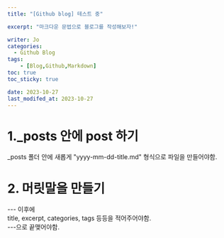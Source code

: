 ```yaml
---
title: "[Github blog] 테스트 중"

excerpt: "마크다운 문법으로 블로그를 작성해보자!"

writer: Jo
categories:
  - Github Blog
tags: 
    - [Blog,Github,Markdown]
toc: true
toc_sticky: true

date: 2023-10-27
last_modifed_at: 2023-10-27
---
```

# 1._posts 안에 post 하기
_posts 폴더 안에 새롭게 "yyyy-mm-dd-title.md" 형식으로 파일을 만들어야함.

# 2. 머릿말을 만들기
--- 이후에 <br> title, excerpt, categories, tags 등등을 적어주어야함.<br> ---으로 끝맺어야함.
